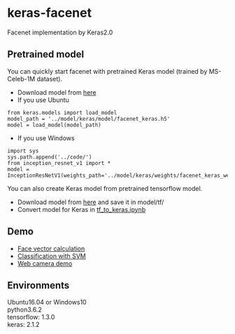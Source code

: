 # keras-facenet
Facenet implementation by Keras2.0

## Pretrained model
You can quickly start facenet with pretrained Keras model (trained by MS-Celeb-1M dataset).
- Download model from [here](https://drive.google.com/open?id=1pwQ3H4aJ8a6yyJHZkTwtjcL4wYWQb7bn)
- If you use Ubuntu

```
from keras.models import load_model
model_path = '../model/keras/model/facenet_keras.h5'
model = load_model(model_path)
```

- If you use Windows

```
import sys
sys.path.append('../code/')
from inception_resnet_v1 import *
model = InceptionResNetV1(weights_path='../model/keras/weights/facenet_keras_weights.h5')
```

You can also create Keras model from pretrained tensorflow model.
- Download model from [here](https://github.com/davidsandberg/facenet) and save it in model/tf/
- Convert model for Keras in [tf_to_keras.ipynb](https://github.com/nyoki-mtl/keras-facenet/blob/master/notebook/tf_to_keras.ipynb)


## Demo
- [Face vector calculation](https://github.com/nyoki-mtl/keras-facenet/blob/master/notebook/demo-images.ipynb)
- [Classification with SVM](https://github.com/nyoki-mtl/keras-facenet/blob/master/notebook/demo-svm.ipynb)
- [Web camera demo](https://github.com/nyoki-mtl/keras-facenet/blob/master/notebook/demo-webcam.ipynb)

## Environments
Ubuntu16.04 or Windows10  
python3.6.2  
tensorflow: 1.3.0  
keras: 2.1.2  
